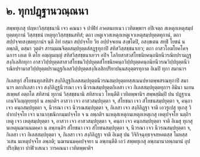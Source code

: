 <h1>๒. ทุกปฎฺฐานวณฺณนา</h1>
<p> สพฺพทุเกสุ ปญฺหาวิสฺสชฺชนานิ เจว คณนา จ ปาฬิยํ อาคตนเยเนว เวทิตพฺพาฯ อปิเจตฺถ สเหตุกเหตุสมฺปยุตฺตทุกานํ วิสฺสชฺชนํ เหตุทุกวิสฺสชฺชนสทิสํ; ตถา เหตูเจวสเหตุกเหตูเจวเหตุสมฺปยุตฺตทุกานํ, ตถา สปฺปจฺจยสงฺขตทุกานํฯ นฺติ อิทํ ยสฺมา สปฺปจฺจโย วิย อปฺปจฺจเยน  สงฺขโตปิ, อสงฺขเตน สทฺธิํ โยชนํ น ลพฺภติ, ตสฺมา วุตฺตํฯ สารมฺมณจิตฺตสมฺปยุตฺตสํสฎฺฐทุกาปิ สทิสวิสฺสชฺชนาเยว; ตถา อาสวโอฆโยคโคจฺฉกาฯ เอเต หิ ตโย อญฺญมญฺญํ สทิสวิสฺสชฺชนาเยวฯ อปิจ โลกิยสาสวสํโยชนิยคนฺถนิยนีวรณิยปรามฎฺฐสงฺกิเลสิกทุกา อาสววิปฺปยุตฺตสาสวสํโยชนวิปฺปยุตฺตสํโยชนิยคนฺถวิปฺปยุตฺตคนฺถนิยนีวรณวิปฺปยุตฺตนีวรณิยปรามาสวิปฺปยุตฺตปรามฎฺฐกิเลสวิปฺปยุตฺตสงฺกิเลสิกปริยาปนฺนสอุตฺตรทุกาต อิเมปิ ทุกา สมานาฯ</p>


<p>กิเลสทุกํ สํโยชนทุกสทิสํฯ สงฺกิลิฎฺฐกิเลสสมฺปยุตฺตนีวรณสมฺปยุตฺตทสฺสเนนปหาตพฺพสรณทุกาปิ สมานาฯ ตถากิเลสา เจว สงฺกิลิฎฺฐนีวรณา เจว นีวรณสมฺปยุตฺตกิเลสา เจว กิเลสสมฺปยุตฺตทุกาฯ อิมินา นเยน สเพฺพสํ อตฺถโต สทิสานํ ทุกานํ  วิสฺสชฺชนานิ สทิสาเนว โหนฺตีติ เวทิตพฺพานิฯ สพฺพสฺมิมฺปิ ปน ปฎฺฐาเน เกนจิวิเญฺญยฺยทุกํ น ลพฺภติฯ อาสวา เจว อาสวสมฺปยุตฺตา จ, สํโยชนา เจว สํโยชนสมฺปยุตฺตา จ, คนฺถา เจว คนฺถสมฺปยุตฺตา จ, นีวรณา เจว นีวรณสมฺปยุตฺตา จ, กิเลสา เจว สงฺกิลิฎฺฐา จาติ เอวรูเปสุ ทุเกสุ วิปากปจฺจโย เจว นานากฺขณิกกมฺมปจฺจโย จ น ลพฺภติฯ นเหตุสเหตุกนเหตุอเหตุเกสุ เหตุปจฺจโย นตฺถิฯ เหตู เจว เหตุสมฺปยุตฺตา จ, อาสวา เจว อาสวสมฺปยุตฺตา จ, คนฺถา เจว คนฺถสมฺปยุตฺตา จาติ อิเมสุ ทุเกสุ นเหตุนฌานนมคฺคา น ลพฺภนฺติฯ สํโยชนา เจว สํโยชนสมฺปยุตฺตา จ, นีวรณา เจว นีวรณสมฺปยุตฺตา จ, กิเลสา เจว กิเลสสมฺปยุตฺตา จ, กิเลสา เจว สงฺกิลิฎฺฐา จาติ อิเมสุ ปน วิจิกิจฺฉุทฺธจฺจสหคตสฺส โมหสฺส วเสน นเหตุปจฺจโย ลพฺภติ; นฌานนมคฺคปจฺจยา น ลพฺภนฺตีติ เอวํ สพฺพทุเกสุ ลพฺภมานาลพฺภมานํ อุปปริกฺขิตฺวา ปาฬิวเสเนว วารคณนา เวทิตพฺพาติฯ</p>

</p>





